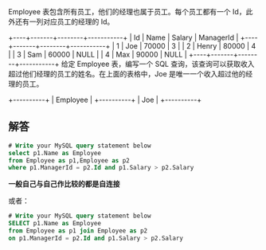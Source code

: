 Employee 表包含所有员工，他们的经理也属于员工。每个员工都有一个 Id，此外还有一列对应员工的经理的 Id。

+----+-------+--------+-----------+
| Id | Name  | Salary | ManagerId |
+----+-------+--------+-----------+
| 1  | Joe   | 70000  | 3         |
| 2  | Henry | 80000  | 4         |
| 3  | Sam   | 60000  | NULL      |
| 4  | Max   | 90000  | NULL      |
+----+-------+--------+-----------+
给定 Employee 表，编写一个 SQL 查询，该查询可以获取收入超过他们经理的员工的姓名。在上面的表格中，Joe 是唯一一个收入超过他的经理的员工。

+----------+
| Employee |
+----------+
| Joe      |
+----------+

## 解答

```sql
# Write your MySQL query statement below
select p1.Name as Employee
from Employee as p1,Employee as p2
where p1.ManagerId = p2.Id and p1.Salary > p2.Salary
```

**一般自己与自己作比较的都是自连接**

或者：

```sql
# Write your MySQL query statement below
SELECT p1.Name as Employee
from Employee as p1 join Employee as p2
on p1.ManagerId = p2.Id and p1.Salary > p2.Salary
```

